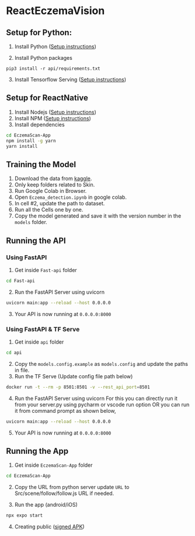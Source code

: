 # ReactEczemaVision

## Setup for Python:

1. Install Python ([Setup instructions](https://wiki.python.org/moin/BeginnersGuide))

2. Install Python packages

```
pip3 install -r api/requirements.txt
```

3. Install Tensorflow Serving ([Setup instructions](https://www.tensorflow.org/tfx/serving/setup))

## Setup for ReactNative

1. Install Nodejs ([Setup instructions](https://nodejs.org/en/download/package-manager/))
2. Install NPM ([Setup instructions](https://www.npmjs.com/get-npm))
3. Install dependencies

```bash
cd EczemaScan-App
npm install -g yarn
yarn install
```
## Training the Model

1. Download the data from [kaggle](https://www.kaggle.com/arjuntejaswi/plant-village).
2. Only keep folders related to Skin.
3. Run Google Colab in Browser.
4. Open `Eczema_detection.ipynb` in google colab.
5. In cell #2, update the path to dataset.
6. Run all the Cells one by one.
7. Copy the model generated and save it with the version number in the `models` folder.

## Running the API

### Using FastAPI

1. Get inside `Fast-api` folder
```bash
cd Fast-api
```
2. Run the FastAPI Server using uvicorn
```bash
uvicorn main:app --reload --host 0.0.0.0
```
3. Your API is now running at `0.0.0.0:8000`

### Using FastAPI & TF Serve

1. Get inside `api` folder

```bash
cd api
```

2. Copy the `models.config.example` as `models.config` and update the paths in file.
3. Run the TF Serve (Update config file path below)

```bash
docker run -t --rm -p 8501:8501 -v --rest_api_port=8501 
```

4. Run the FastAPI Server using uvicorn
   For this you can directly run it from your server.py  using pycharm or vscode run option
   OR you can run it from command prompt as shown below,

```bash
uvicorn main:app --reload --host 0.0.0.0
```

5. Your API is now running at `0.0.0.0:8000`

## Running the App

1. Get inside `EczemaScan-App` folder

```bash
cd EczemaScan-App
```

2. Copy the URL from python server update `URL` to Src/scene/follow/follow.js URL if needed.

3. Run the app (android/iOS)

```bash
npx expo start
```

4. Creating public ([signed APK](https://reactnative.dev/docs/signed-apk-android))
